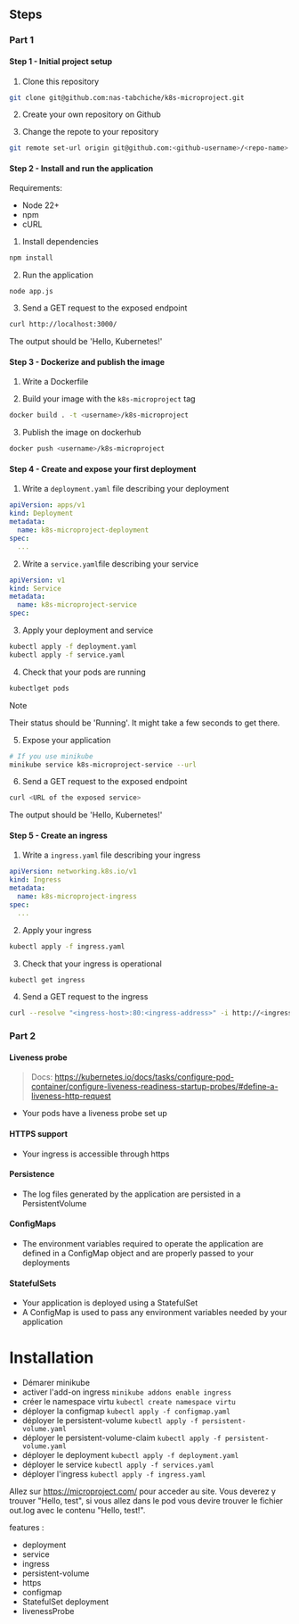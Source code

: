 ## Steps

### Part 1

#### Step 1 - Initial project setup

1. Clone this repository

```bash
git clone git@github.com:nas-tabchiche/k8s-microproject.git
```

2. Create your own repository on Github

3. Change the repote to your repository

```bash
git remote set-url origin git@github.com:<github-username>/<repo-name>.git
```

#### Step 2 - Install and run the application

Requirements:
- Node 22+
- npm
- cURL

1. Install dependencies

```bash
npm install
```

2. Run the application

```
node app.js
```

3. Send a GET request to the exposed endpoint

```bash
curl http://localhost:3000/
```

The output should be 'Hello, Kubernetes!'

#### Step 3 - Dockerize and publish the image

1. Write a Dockerfile

2. Build your image with the `k8s-microproject` tag

```bash
docker build . -t <username>/k8s-microproject
```

3. Publish the image on dockerhub

```bash
docker push <username>/k8s-microproject
```

#### Step 4 - Create and expose your first deployment

1. Write a `deployment.yaml` file describing your deployment

```yaml
apiVersion: apps/v1
kind: Deployment
metadata:
  name: k8s-microproject-deployment
spec:
  ...
```

2. Write a `service.yaml`file describing your service

```yaml
apiVersion: v1
kind: Service
metadata:
  name: k8s-microproject-service
spec:
```

3. Apply your deployment and service

```bash
kubectl apply -f deployment.yaml
kubectl apply -f service.yaml
```

4. Check that your pods are running

```bash
kubectlget pods
```

> [!NOTE]
> Their status should be 'Running'. It might take a few seconds to get there.

5. Expose your application

```bash
# If you use minikube
minikube service k8s-microproject-service --url
```

6. Send a GET request to the exposed endpoint

```bash
curl <URL of the exposed service>
```

The output should be 'Hello, Kubernetes!'

#### Step 5 - Create an ingress

1. Write a `ingress.yaml` file describing your ingress

```yaml
apiVersion: networking.k8s.io/v1
kind: Ingress
metadata:
  name: k8s-microproject-ingress
spec:
  ...
```

2. Apply your ingress

```bash
kubectl apply -f ingress.yaml
```

3. Check that your ingress is operational

```bash
kubectl get ingress
```

4. Send a GET request to the ingress

```bash
curl --resolve "<ingress-host>:80:<ingress-address>" -i http://<ingress-host>/
```

### Part 2

#### Liveness probe

> Docs: https://kubernetes.io/docs/tasks/configure-pod-container/configure-liveness-readiness-startup-probes/#define-a-liveness-http-request

- Your pods have a liveness probe set up

#### HTTPS support

- Your ingress is accessible through https

#### Persistence

- The log files generated by the application are persisted in a PersistentVolume

#### ConfigMaps

- The environment variables required to operate the application are defined in a ConfigMap object and are properly passed to your deployments

#### StatefulSets

- Your application is deployed using a StatefulSet
- A ConfigMap is used to pass any environment variables needed by your application



# Installation
- Démarer minikube
- activer l'add-on ingress `minikube addons enable ingress`
- créer le namespace virtu `kubectl create namespace virtu`
- déployer la configmap `kubectl apply -f configmap.yaml`
- déployer le persistent-volume `kubectl apply -f persistent-volume.yaml`
- déployer le persistent-volume-claim `kubectl apply -f persistent-volume.yaml`
- déployer le deployment `kubectl apply -f deployment.yaml`
- déployer le service `kubectl apply -f services.yaml`
- déployer l'ingress `kubectl apply -f ingress.yaml`

Allez sur https://microproject.com/ pour acceder au site. Vous deverez y trouver "Hello, test", si vous allez dans le pod vous devire trouver le fichier out.log avec le contenu "Hello, test!".

features : 
- deployment
- service
- ingress
- persistent-volume
- https
- configmap
- StatefulSet deployment
- livenessProbe
